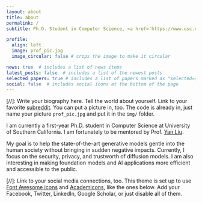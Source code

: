 ```yaml
---
layout: about
title: about
permalink: /
subtitle: Ph.D. Student in Computer Science, <a href='https://www.usc.edu/'>University of Southern California</a>. 

profile:
  align: left
  image: prof_pic.jpg
  image_circular: false # crops the image to make it circular

news: true  # includes a list of news items
latest_posts: false  # includes a list of the newest posts
selected_papers: true # includes a list of papers marked as "selected={true}"
social: false  # includes social icons at the bottom of the page
---
```


[//]: Write your biography here. Tell the world about yourself. Link to your favorite [subreddit](http://reddit.com). You can put a picture in, too. The code is already in, just name your picture `prof_pic.jpg` and put it in the `img/` folder.

I am currently a first-year Ph.D. student in Computer Science at University of Southern California. I am fortunately to be mentored by Prof. <a href='https://viterbi-web.usc.edu/~liu32/'>Yan Liu</a>.

My goal is to help the state-of-the-art generative models gentle into the human society without bringing in sudden negative impacts. Currently, I focus on the security, privacy, and trustworth of diffusion models. I am also interesting in making foundation models and AI applications more efficient and accessible to the public.


[//]: Link to your social media connections, too. This theme is set up to use [Font Awesome icons](http://fortawesome.github.io/Font-Awesome/) and [Academicons](https://jpswalsh.github.io/academicons/), like the ones below. Add your Facebook, Twitter, LinkedIn, Google Scholar, or just disable all of them.
